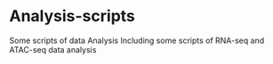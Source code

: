 # Analysis-scripts
Some scripts of data Analysis
Including some scripts of RNA-seq and ATAC-seq data analysis
